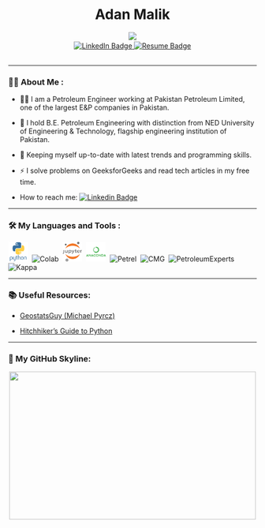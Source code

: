 <div id="header" align="center">
  <h1>
    Adan Malik 
  </h1>
  <img src="https://media.giphy.com/media/v1.Y2lkPTc5MGI3NjExMm1scXYzcmZqcGxyMnNudXh0cTNwM2JycWdzZGV0N3Q3bTIwem03YyZlcD12MV9pbnRlcm5hbF9naWZfYnlfaWQmY3Q9Zw/l0Exc6ymGbdFkeAVO/giphy.gif" width="200"/>

<div id="badges">
  <a href="https://pk.linkedin.com/in/adan-malik-85b815195">
    <img src="https://img.shields.io/badge/LinkedIn-blue?style=for-the-badge&logo=linkedin&logoColor=white" alt="LinkedIn Badge"/>
  </a>
  <a href="https://malikadan.github.io/adanmalik.github.io/Malik_Adan_Resume_Github.pdf">
    <img src="https://img.shields.io/badge/Resume-blue?style=for-the-badge&logo=microsoftword&logoColor=white" alt="Resume Badge"/>
  </a>
</div>
<img src="https://komarev.com/ghpvc/?username=MalikAdan&style=flat-square&color=blue" alt=""/>
</div>

---

### 👩‍💻 About Me :

- 👩‍💼 I am a Petroleum Engineer working at Pakistan Petroleum Limited, one of the largest E&P companies in Pakistan.

- 🥇 I hold B.E. Petroleum Engineering with distinction from NED University of Engineering & Technology, flagship engineering institution of Pakistan. 

- :seedling: Keeping myself up-to-date with latest trends and programming skills.

- :zap: I solve problems on GeeksforGeeks and read tech articles in my free time.

- How to reach me: [![Linkedin Badge](https://img.shields.io/badge/-Adan_Malik-blue?style=flat&logo=Linkedin&logoColor=white)](https://pk.linkedin.com/in/adan-malik-85b815195)

---

### 🛠️ My Languages and Tools :

<div>
  <img src="https://github.com/devicons/devicon/blob/master/icons/python/python-original-wordmark.svg" title="Python" alt="Python" width="40" height="40"/>&nbsp;
  <img src="https://colab.research.google.com/img/colab_favicon_256px.png" title="Colab" alt="Colab" width="40" height="40"/>&nbsp;
  <img src="https://github.com/devicons/devicon/blob/master/icons/jupyter/jupyter-original-wordmark.svg" title="Jupyter" alt="Jupyter" width="40" height="40"/>&nbsp;
  <img src="https://github.com/devicons/devicon/blob/master/icons/anaconda/anaconda-original-wordmark.svg" title="Anaconda" alt="Anaconda" width="40" height="40"/>&nbsp;
  <img src="https://seeklogo.com/images/S/schlumberger-petrel-software-simulation-logo-5F80386A5D-seeklogo.com.png" title="Petrel" alt="Petrel" width="40" height="40"/>&nbsp;
  <img src="https://www.petroleumsoftwares.com/wp-content/uploads/edd/2021/03/CMG.png" title="CMG" alt="CMG" width="40" height="40"/>&nbsp;
  <img src="https://horizon-perdana.co.id/wp-content/uploads/2020/04/Petex_Logo.portrait.png" title="PExperts" alt="PetroleumExperts" width="40" height="40"/>&nbsp;
  <img src="https://www.kappaeng.com/images/icons/256/saphir.png" title="Kappa" alt="Kappa" width="40" height="40"/>&nbsp;
</div>


---

### 📚 Useful Resources:
  
  - <a href="https://github.com/GeostatsGuy">GeostatsGuy (Michael Pyrcz)</a>
  
  - <a href="https://docs.python-guide.org/">Hitchhiker’s Guide to Python</a>
  

---
### 🌆 My GitHub Skyline:
<div align="center">
  <img src="https://github.com/MalikAdan/ProfileContents-AM/assets/153263444/7a331724-e5e0-4d77-840b-7e2c2432bbfe" width="500" height="300"/> 
</div>
